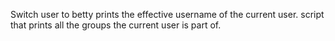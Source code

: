 Switch user to betty
prints the effective username of the current user.
script that prints all the groups the current user is part of.
